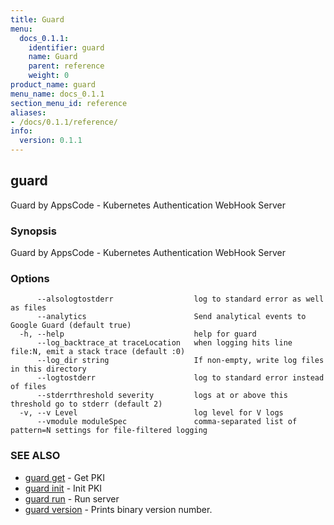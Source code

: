 ```yaml
---
title: Guard
menu:
  docs_0.1.1:
    identifier: guard
    name: Guard
    parent: reference
    weight: 0
product_name: guard
menu_name: docs_0.1.1
section_menu_id: reference
aliases:
- /docs/0.1.1/reference/
info:
  version: 0.1.1
---
```


## guard

Guard by AppsCode - Kubernetes Authentication WebHook Server

### Synopsis

Guard by AppsCode - Kubernetes Authentication WebHook Server

### Options

```
      --alsologtostderr                  log to standard error as well as files
      --analytics                        Send analytical events to Google Guard (default true)
  -h, --help                             help for guard
      --log_backtrace_at traceLocation   when logging hits line file:N, emit a stack trace (default :0)
      --log_dir string                   If non-empty, write log files in this directory
      --logtostderr                      log to standard error instead of files
      --stderrthreshold severity         logs at or above this threshold go to stderr (default 2)
  -v, --v Level                          log level for V logs
      --vmodule moduleSpec               comma-separated list of pattern=N settings for file-filtered logging
```

### SEE ALSO

* [guard get](/docs/0.1.1/reference/guard_get)	 - Get PKI
* [guard init](/docs/0.1.1/reference/guard_init)	 - Init PKI
* [guard run](/docs/0.1.1/reference/guard_run)	 - Run server
* [guard version](/docs/0.1.1/reference/guard_version)	 - Prints binary version number.

